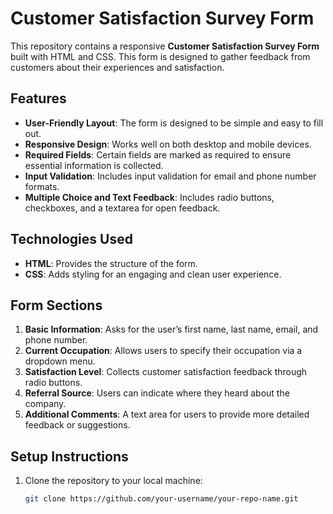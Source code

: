 # Customer Satisfaction Survey Form

This repository contains a responsive **Customer Satisfaction Survey Form** built with HTML and CSS. This form is designed to gather feedback from customers about their experiences and satisfaction.

## Features

- **User-Friendly Layout**: The form is designed to be simple and easy to fill out.
- **Responsive Design**: Works well on both desktop and mobile devices.
- **Required Fields**: Certain fields are marked as required to ensure essential information is collected.
- **Input Validation**: Includes input validation for email and phone number formats.
- **Multiple Choice and Text Feedback**: Includes radio buttons, checkboxes, and a textarea for open feedback.

## Technologies Used

- **HTML**: Provides the structure of the form.
- **CSS**: Adds styling for an engaging and clean user experience.

## Form Sections

1. **Basic Information**: Asks for the user’s first name, last name, email, and phone number.
2. **Current Occupation**: Allows users to specify their occupation via a dropdown menu.
3. **Satisfaction Level**: Collects customer satisfaction feedback through radio buttons.
4. **Referral Source**: Users can indicate where they heard about the company.
5. **Additional Comments**: A text area for users to provide more detailed feedback or suggestions.

## Setup Instructions

1. Clone the repository to your local machine:
   ```bash
   git clone https://github.com/your-username/your-repo-name.git
